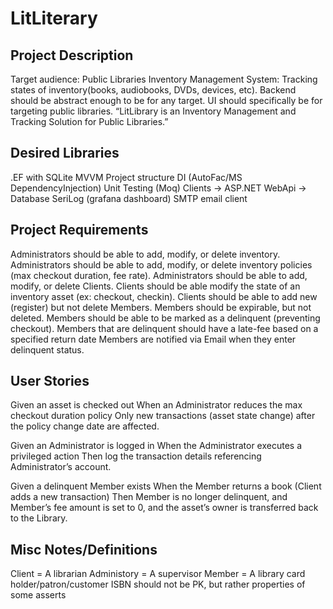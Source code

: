 # LitLiterary

## Project Description

Target audience: Public Libraries
Inventory Management System: Tracking states of inventory(books, audiobooks, DVDs, devices, etc).
Backend should be abstract enough to be for any target.
UI should specifically be for targeting public libraries.
“LitLibrary is an Inventory Management and Tracking Solution for Public Libraries.”

## Desired Libraries

.EF with SQLite
MVVM Project structure
DI (AutoFac/MS DependencyInjection)
Unit Testing (Moq)
Clients -> ASP.NET WebApi -> Database
SeriLog (grafana dashboard)
SMTP email client

## Project Requirements

Administrators should be able to add, modify, or delete inventory.
Administrators should be able to add, modify, or delete inventory policies (max checkout duration, fee rate).
Administrators should be able to add, modify, or delete Clients.
Clients should be able modify the state of an inventory asset (ex: checkout, checkin).
Clients should be able to add new (register) but not delete Members.
Members should be expirable, but not deleted.
Members should be able to be marked as a delinquent (preventing checkout).
Members that are delinquent should have a late-fee based on a specified return date
Members are notified via Email when they enter delinquent status.

## User Stories
Given an asset is checked out
When an Administrator reduces the max checkout duration policy
Only new transactions (asset state change) after the policy change date are affected.

Given an Administrator is logged in
When the Administrator executes a privileged action
Then log the transaction details referencing Administrator’s account.

Given a delinquent Member exists
When the Member returns a book (Client adds a new transaction)
Then Member is no longer delinquent, and Member’s fee amount is set to 0, and the asset’s owner is transferred back to the Library.

## Misc Notes/Definitions

Client = A librarian
Administory = A supervisor
Member = A library card holder/patron/customer
ISBN should not be PK, but rather properties of some asserts

